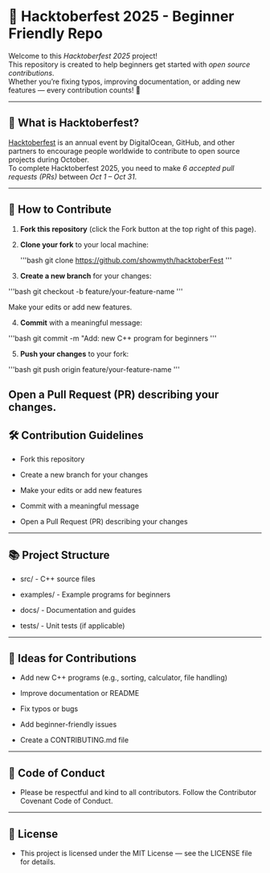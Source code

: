 # 🎃 Hacktoberfest 2025 - Beginner Friendly Repo

Welcome to this *Hacktoberfest 2025* project!  
This repository is created to help beginners get started with *open source contributions*.  
Whether you’re fixing typos, improving documentation, or adding new features — every contribution counts! 🚀

---

## 🌟 What is Hacktoberfest?
[Hacktoberfest](https://hacktoberfest.com/) is an annual event by DigitalOcean, GitHub, and other partners to encourage people worldwide to contribute to open source projects during October.  
To complete Hacktoberfest 2025, you need to make *6 accepted pull requests (PRs)* between *Oct 1 – Oct 31*.

---

## 📌 How to Contribute
1. **Fork this repository** (click the Fork button at the top right of this page).
2. **Clone your fork** to your local machine:
   
   '''bash
   git clone https://github.com/showmyth/hacktoberFest
   '''
   
4. **Create a new branch** for your changes:

'''bash
git checkout -b feature/your-feature-name
'''

Make your edits or add new features.

4. **Commit** with a meaningful message:

'''bash
git commit -m "Add: new C++ program for beginners
'''

5. **Push your changes** to your fork:

'''bash
git push origin feature/your-feature-name
'''

Open a Pull Request (PR) describing your changes.
---

## 🛠️ Contribution Guidelines
- Fork this repository

- Create a new branch for your changes

- Make your edits or add new features

- Commit with a meaningful message

- Open a Pull Request (PR) describing your changes
---

## 📚 Project Structure
- src/ - C++ source files

- examples/ - Example programs for beginners

- docs/ - Documentation and guides

- tests/ - Unit tests (if applicable)
---

## 📝 Ideas for Contributions
- Add new C++ programs (e.g., sorting, calculator, file handling)

- Improve documentation or README

- Fix typos or bugs

- Add beginner-friendly issues

- Create a CONTRIBUTING.md file
---

## 🤝 Code of Conduct
- Please be respectful and kind to all contributors. Follow the Contributor Covenant Code of Conduct.
---

## 📜 License
- This project is licensed under the MIT License — see the LICENSE file for details.
